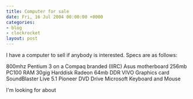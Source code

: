 ```yaml
---
title: Computer for sale
date: Fri, 16 Jul 2004 00:00:00 +0000
categories:
- blog
- clockrocket
layout: post
---
```


I have a computer to sell if anybody is interested.  Specs are as follows:

800mhz Pentium 3 on a Compaq branded (IIRC) Asus motherboard
256mb PC100 RAM
30gig Harddisk
Radeon 64mb DDR VIVO Graphics card
SoundBlaster Live 5.1
Pioneer DVD Drive
Microsoft Keyboard and Mouse

I'm looking for about



